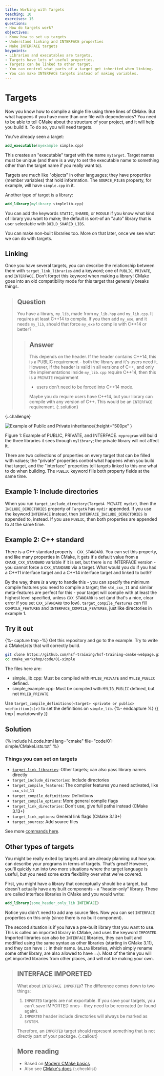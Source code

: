 ```yaml
---
title: Working with Targets
teaching: 10
exercises: 15
questions:
- How do targets work?
objectives:
- Know how to set up targets
- Understand linking and INTERFACE properties
- Make INTERFACE targets
keypoints:
- Libraries and executables are targets.
- Targets have lots of useful properties.
- Targets can be linked to other target.
- You can control what parts of a target get inherited when linking.
- You can make INTERFACE targets instead of making variables.
---
```



# Targets

Now you know how to compile a single file using three lines of CMake. But what happens if you have
more than one file with dependencies? You need to be able to tell CMake about the structure of your
project, and it will help you build it. To do so, you will need targets.

You've already seen a target:

```cmake
add_executable(myexample simple.cpp)
```

This creates an "executable" target with the name `mytarget`. Target names must be unique (and there
is a way to set the executable name to something other than the target name if you really want to).

Targets are much like "objects" in other languages; they have properties (member variables) that
hold information. The `SOURCE_FILES` property, for example, will have `simple.cpp` in it.

Another type of target is a library:

```cmake
add_library(mylibrary simplelib.cpp)
```

You can add the keywords `STATIC`, `SHARED`, or `MODULE` if you know what kind of library you want
to make; the default is sort-of an "auto" library that is user selectable with `BUILD_SHARED_LIBS`.

You can make non-built libraries too. More on that later, once we see what we can do with targets.

## Linking

Once you have several targets, you can describe the relationship between them with
`target_link_libraries` and a keyword; one of `PUBLIC`, `PRIVATE`, and `INTERFACE`. Don't forget
this keyword when making a library! CMake goes into an old compatibility mode for this target that
generally breaks things.

> ## Question
>
> You have a library, `my_lib`, made from `my_lib.hpp` and `my_lib.cpp`. It requires at least C++14
> to compile. If you then add `my_exe`, and it needs `my_lib`, should that force `my_exe` to compile
> with C++14 or better?
>
> > ## Answer
> >
> > This depends on the header. If the header contains C++14, this is a PUBLIC requirement - both
> > the library and it's users need it. However, if the header is valid in all versions of C++, and
> > only the implementations inside `my_lib.cpp` require C++14, then this is a `PRIVATE` requirement
> > - users don't need to be forced into C++14 mode.
> >
> > Maybe you do require users have C++14, but your library can compile with any version of C++.
> > This would be an `INTERFACE` requirement.
> {:.solution}
>
{:.challenge}



![Example of Public and Private inheritance](../fig/04-mermaid-libs.svg){:height="500px" }

<!--
Spaces added to -- > to allow comment to continue
graph TD
P(Public Library) -- > |PUBLIC| M((Main Library))
R(Private Library) -- > |PRIVATE| M
I(Interface Library) -- > |INTERFACE| T
P -- > |PUBLIC| T
M -- > T{Target: mylibrary}
T -- > E[Target: myprogram]
-->

Figure 1: Example of PUBLIC, PRIVATE, and INTERFACE. `myprogram` will build the three libraries it
sees through `mylibrary`; the private library will not affect it.

There are two collections of properties on every target that can be filled with values; the
"private" properties control what happens when you build that target, and the "interface" properties
tell targets linked to this one what to do when building. The `PUBLIC` keyword fills both property
fields at the same time.

## Example 1: Include directories

When you run `target_include_directory(TargetA PRIVATE mydir)`, then the `INCLUDE_DIRECTORIES`
property of `TargetA` has `mydir` appended. If you use the keyword `INTERFACE` instead, then
`INTERFACE_INCLUDE_DIRECTORIES` is appended to, instead. If you use `PUBLIC`, then both properties
are appended to at the same time.

## Example 2: C++ standard

There is a C++ standard property - `CXX_STANDARD`. You can set this property, and like many
properties in CMake, it gets it's default value from a `CMAKE_CXX_STANDARD` variable if it is set,
but there is no INTERFACE version - you cannot force a `CXX_STANDARD` via a target. What would you
do if you had a C++11 interface target and a C++14 interface target and linked to both?

By the way, there _is_ a way to handle this - you can specify the minimum compile features you need
to compile a target; the `std_cxx_11` and similar meta-features are perfect for this - your target
will compile with at least the highest level specified, unless `CXX_STANDARD` is set (and that's a
nice, clear error if you set `CXX_STANDARD` too low). `target_compile_features` can fill
`COMPILE_FEATURES` and `INTERFACE_COMPILE_FEATURES`, just like directories in example 1.


<div class="challenge"><h2>Try it out</h2>
{%- capture tmp -%}
Get this repository and go to the example. Try to write a CMakeLists that will correctly build.

~~~bash
git clone https://github.com/hsf-training/hsf-training-cmake-webpage.git
cd cmake_workshop/code/01-simple
~~~

The files here are:
* simple_lib.cpp: Must be compiled with `MYLIB_PRIVATE` and `MYLIB_PUBLIC` defined.
* simple_example.cpp: Must be compiled with `MYLIB_PUBLIC` defined, but not `MYLIB_PRIVATE`

Use `target_compile_definitions(<target> <private or public> <definition(s)>)` to set the
definitions on `simple_lib`.
{%- endcapture %}
{{ tmp | markdownify }}
<div class="solution"><h2>Solution</h2>
{% include hl_code.html lang="cmake" file="code/01-simple/CMakeLists.txt" %}
</div>
</div>


### Things you can set on targets
* [`target_link_libraries`](https://cmake.org/cmake/help/latest/command/target_link_libraries.html):
  Other targets; can also pass library names directly
* `target_include_directories`: Include directories
* `target_compile_features`: The compiler features you need activated, like `cxx_std_11`
* `target_compile_definitions`: Definitions
* `target_compile_options`: More general compile flags
* `target_link_directories`: Don't use, give full paths instead (CMake 3.13+)
* `target_link_options`: General link flags (CMake 3.13+)
* `target_sources`: Add source files

See more [commands here](https://cmake.org/cmake/help/latest/manual/cmake-commands.7.html).

## Other types of targets

You might be really exited by targets and are already planning out how you can describe your
programs in terms of targets. That's great! However, you'll quickly run into two more situations
where the target language is useful, but you need some extra flexibility over what we've covered.

First, you might have a library that conceptually should be a target, but doesn't actually have any
built components - a "header-only" library. These are called interface libraries in CMake and you
would write:

```cmake
add_library(some_header_only_lib INTERFACE)
```

Notice you didn't need to add any source files. Now you can set `INTERFACE` properties on this only
(since there is no built component).

The second situation is if you have a pre-built library that you want to use. This is called an
imported library in CMake, and uses the keyword `IMPORTED`.  Imported libraries can also be
`INTERFACE` libraries, they can built and modified using the same syntax as other libraries
(starting in CMake 3.11), and they can have `::` in their name. (`ALIAS` libraries, which simply
rename some other library, are also allowed to have `::`). Most of the time you will get imported
libraries from other places, and will not be making your own.

> ## INTERFACE IMPORETED
>
> What about `INTERFACE IMPORTED`? The difference comes down to two things:
>
> 1. `IMPORTED` targets are not exportable. If you save your targets, you can't save IMPORTED ones -
>    they need to be recreated (or found again).
> 2. `IMPORTED` header include directories will always be marked as `SYSTEM`.
>
> Therefore, an `IMPORTED` target should represent something that is not directly part of your
> package.
{:.callout}



> ## More reading
>
> * Based on [Modern CMake basics][]
> * Also see [CMake's docs](https://cmake.org/cmake/help/latest/index.html)
{:.checklist}


[Modern CMake Basics]: https://cliutils.gitlab.io/modern-cmake/chapters/basics.html
